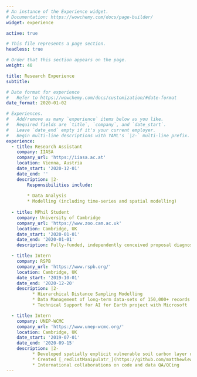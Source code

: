 ```yaml
---
# An instance of the Experience widget.
# Documentation: https://wowchemy.com/docs/page-builder/
widget: experience

active: true

# This file represents a page section.
headless: true

# Order that this section appears on the page.
weight: 40

title: Research Experience
subtitle:

# Date format for experience
#   Refer to https://wowchemy.com/docs/customization/#date-format
date_format: 2020-01-02

# Experiences.
#   Add/remove as many `experience` items below as you like.
#   Required fields are `title`, `company`, and `date_start`.
#   Leave `date_end` empty if it's your current employer.
#   Begin multi-line descriptions with YAML's `|2-` multi-line prefix.
experience:
  - title: Research Assistant
    company: IIASA
    company_url: 'https://iiasa.ac.at'
    location: Vienna, Austria
    date_start: '2020-12-01'
    date_end: ''
    description: |2-
        Responsibilities include:
        
        * Data Analysis
        * Modelling (including time-series and spatial modelling)
        
  - title: MPhil Student
    company: University of Cambridge
    company_url: 'https://www.zoo.cam.ac.uk'
    location: Cambridge, UK
    date_start: '2020-01-01'
    date_end: '2020-01-01'
    description: Fully-funded, independently conceived proposal diagnosing cause of decline and identifying habitat preferences of the Small Heath butterfly to improve its conservation status across multiple spatial and temporal scales.

  - title: Intern
    company: RSPB
    company_url: 'https://www.rspb.org/'
    location: Cambridge, UK
    date_start: '2019-10-01'
    date_end: '2020-12-20'
    description: |2-
          * Hierarchical Distance Sampling Modelling
          * Data Management of long-term data-sets of 150,000+ records
          * Technical Support for AI for Earth project with Microsoft

  - title: Intern
    company: UNEP-WCMC
    company_url: 'https://www.unep-wcmc.org/'
    location: Cambridge, UK
    date_start: '2019-07-01'
    date_end: '2020-09-15'
    description: |2-
          * Developed spatially explicit vulnerable soil carbon layer using Google  Earth Engine as part of [Nature Map Project](https://naturemap.earth)
          * Created [_redlistManipulatr_](https://github.com/matthewlewis896/redlistManipulatr) R package to manipulate IUCN Red List data
          * International collaborations on code and data QA/QCing
---
```

